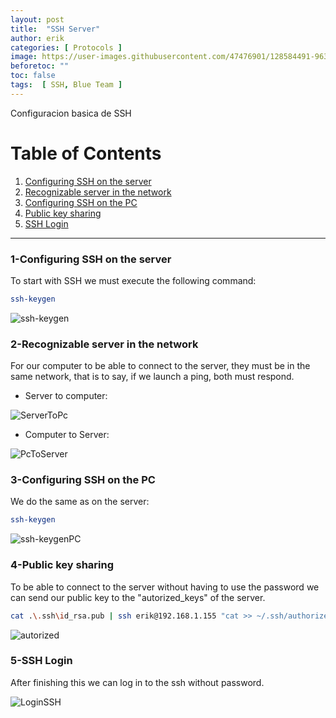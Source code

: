 ```yaml
---
layout: post
title:  "SSH Server"
author: erik
categories: [ Protocols ]
image: https://user-images.githubusercontent.com/47476901/128584491-96367ea6-31d6-4904-aa32-3e84a6069ca1.png
beforetoc: ""
toc: false
tags:  [ SSH, Blue Team ]
---
```

Configuracion basica de SSH

# Table of Contents
1. [Configuring SSH on the server](#configssh)
2. [Recognizable server in the network](#sshrecognizable)
3. [Configuring SSH on the PC](#configsshpc)
4. [Public key sharing](#publickey)
5. [SSH Login](#sshlogin)

---

### 1-Configuring SSH on the server <a name="configssh"></a>

To start with SSH we must execute the following command:

```bash
ssh-keygen
```

![ssh-keygen](https://user-images.githubusercontent.com/47476901/128584495-375f4c41-f1ed-44b2-a6e7-da3c3a9dc5c7.png)

### 2-Recognizable server in the network  <a name="sshrecognizable"></a>

For our computer to be able to connect to the server, they must be in the same network, that is to say, if we launch a ping, both must respond.

- Server to computer:

![ServerToPc](https://user-images.githubusercontent.com/47476901/128584499-2339f6ad-d33c-48b9-b71e-6b7d09396257.png)

- Computer to Server:

![PcToServer](https://user-images.githubusercontent.com/47476901/128584503-5039e056-b93c-42e9-b199-5b92c78d7cd9.png)

### 3-Configuring SSH on the PC <a name="configsshpc"></a>

We do the same as on the server:
```bash
ssh-keygen
```
![ssh-keygenPC](https://user-images.githubusercontent.com/47476901/128584508-69e8c690-d46c-44b8-9fd2-9be81f8783b4.png)

### 4-Public key sharing <a name="publickey"></a>

To be able to connect to the server without having to use the password we can send our public key to the "autorized_keys" of the server.

```bash
cat .\.ssh\id_rsa.pub | ssh erik@192.168.1.155 "cat >> ~/.ssh/authorized_keys"
```

![autorized](https://user-images.githubusercontent.com/47476901/128584510-6b4afd14-b4ed-4830-a7d0-76310e1911a5.png)

### 5-SSH Login <a name="sshlogin"></a>

After finishing this we can log in to the ssh without password.

![LoginSSH](https://user-images.githubusercontent.com/47476901/128584515-e424dd37-e0ce-4bee-8b80-f813f19f3033.png)
